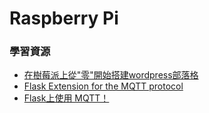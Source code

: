 # Raspberry Pi 

### 學習資源
- [在樹莓派上從"零"開始搭建wordpress部落格](https://zhuanlan.zhihu.com/p/42969011)
- [Flask Extension for the MQTT protocol](https://github.com/stlehmann/Flask-MQTT)
- [Flask上使用 MQTT！](https://ithelp.ithome.com.tw/articles/10198250)
